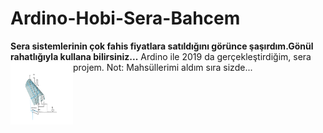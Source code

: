 # Ardino-Hobi-Sera-Bahcem

**Sera sistemlerinin çok fahis fiyatlara satıldığını görünce şaşırdım.Gönül rahatlığıyla kullana bilirsiniz...**
Ardino ile 2019 da gerçekleştirdiğim, sera projem.  Not: Mahsüllerimi aldım sıra sizde...
<img align="left" width="100" height="100" src="https://github.com/Karaca12/Ardino-Hobi-Sera-Bahcem/blob/main/Sanateserim.png">



